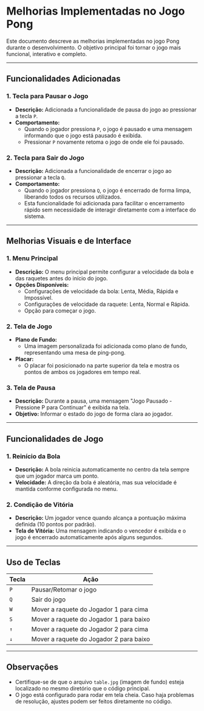 # Melhorias Implementadas no Jogo Pong

Este documento descreve as melhorias implementadas no jogo Pong durante o desenvolvimento. O objetivo principal foi tornar o jogo mais funcional, interativo e completo.

---

## Funcionalidades Adicionadas

### 1. **Tecla para Pausar o Jogo**
- **Descrição:** Adicionada a funcionalidade de pausa do jogo ao pressionar a tecla `P`.
- **Comportamento:** 
  - Quando o jogador pressiona `P`, o jogo é pausado e uma mensagem informando que o jogo está pausado é exibida.
  - Pressionar `P` novamente retoma o jogo de onde ele foi pausado.

### 2. **Tecla para Sair do Jogo**
- **Descrição:** Adicionada a funcionalidade de encerrar o jogo ao pressionar a tecla `Q`.
- **Comportamento:**
  - Quando o jogador pressiona `Q`, o jogo é encerrado de forma limpa, liberando todos os recursos utilizados.
  - Esta funcionalidade foi adicionada para facilitar o encerramento rápido sem necessidade de interagir diretamente com a interface do sistema.

---

## Melhorias Visuais e de Interface

### 1. **Menu Principal**
- **Descrição:** O menu principal permite configurar a velocidade da bola e das raquetes antes do início do jogo.
- **Opções Disponíveis:**
  - Configurações de velocidade da bola: Lenta, Média, Rápida e Impossível.
  - Configurações de velocidade da raquete: Lenta, Normal e Rápida.
  - Opção para começar o jogo.

### 2. **Tela de Jogo**
- **Plano de Fundo:**
  - Uma imagem personalizada foi adicionada como plano de fundo, representando uma mesa de ping-pong.
- **Placar:**
  - O placar foi posicionado na parte superior da tela e mostra os pontos de ambos os jogadores em tempo real.

### 3. **Tela de Pausa**
- **Descrição:** Durante a pausa, uma mensagem "Jogo Pausado - Pressione P para Continuar" é exibida na tela.
- **Objetivo:** Informar o estado do jogo de forma clara ao jogador.

---

## Funcionalidades de Jogo

### 1. **Reinício da Bola**
- **Descrição:** A bola reinicia automaticamente no centro da tela sempre que um jogador marca um ponto.
- **Velocidade:** A direção da bola é aleatória, mas sua velocidade é mantida conforme configurada no menu.

### 2. **Condição de Vitória**
- **Descrição:** Um jogador vence quando alcança a pontuação máxima definida (10 pontos por padrão).
- **Tela de Vitória:** Uma mensagem indicando o vencedor é exibida e o jogo é encerrado automaticamente após alguns segundos.

---

## Uso de Teclas

| Tecla | Ação                          |
|-------|-------------------------------|
| `P`   | Pausar/Retomar o jogo         |
| `Q`   | Sair do jogo                  |
| `W`   | Mover a raquete do Jogador 1 para cima |
| `S`   | Mover a raquete do Jogador 1 para baixo |
| `↑`   | Mover a raquete do Jogador 2 para cima |
| `↓`   | Mover a raquete do Jogador 2 para baixo |

---

## Observações

- Certifique-se de que o arquivo `table.jpg` (imagem de fundo) esteja localizado no mesmo diretório que o código principal.
- O jogo está configurado para rodar em tela cheia. Caso haja problemas de resolução, ajustes podem ser feitos diretamente no código.
